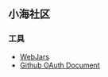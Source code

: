 ## 小海社区

### 工具
- [WebJars](https://www.webjars.org/)
- [Github OAuth Document](https://developer.github.com/apps/building-github-apps/creating-a-github-app/)
